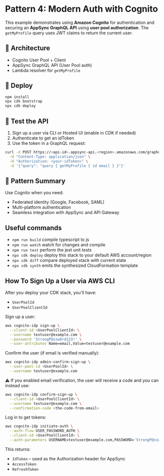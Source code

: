 # Pattern 4: Modern Auth with Cognito

This example demonstrates using **Amazon Cognito** for authentication and securing an **AppSync GraphQL API** using **user pool authorization**. The `getMyProfile` query uses JWT claims to return the current user.

## 🧱 Architecture

- Cognito User Pool + Client
- AppSync GraphQL API (User Pool auth)
- Lambda resolver for `getMyProfile`

## 🚀 Deploy

```bash
npm install
npx cdk bootstrap
npx cdk deploy
```

## 🧪 Test the API
1. Sign up a user via CLI or Hosted UI (enable in CDK if needed)
2. Authenticate to get an idToken
3. Use the token in a GraphQL request:

```bash
curl -X POST https://<api-id>.appsync-api.<region>.amazonaws.com/graphql \
  -H "Content-Type: application/json" \
  -H "Authorization: <your-idToken>" \
  -d '{"query": "query { getMyProfile { id email } }"}'
```

## 🧠 Pattern Summary
Use Cognito when you need:
* Federated identity (Google, Facebook, SAML)
* Multi-platform authentication
* Seamless integration with AppSync and API Gateway

## Useful commands

* `npm run build`   compile typescript to js
* `npm run watch`   watch for changes and compile
* `npm run test`    perform the jest unit tests
* `npx cdk deploy`  deploy this stack to your default AWS account/region
* `npx cdk diff`    compare deployed stack with current state
* `npx cdk synth`   emits the synthesized CloudFormation template

## How To Sign Up a User via AWS CLI
After you deploy your CDK stack, you'll have:
* `UserPoolId`
* `UserPoolClientId`

Sign up a user:

```bash
aws cognito-idp sign-up \
  --client-id <UserPoolClientId> \
  --username testuser@example.com \
  --password 'StrongP@ssw0rd123!' \
  --user-attributes Name=email,Value=testuser@example.com
```

Confirm the user (if email is verified manually):

```bash
aws cognito-idp admin-confirm-sign-up \
  --user-pool-id <UserPoolId> \
  --username testuser@example.com
```

⚠️ If you enabled email verification, the user will receive a code and you can instead use:

```bash
aws cognito-idp confirm-sign-up \
  --client-id <UserPoolClientId> \
  --username testuser@example.com \
  --confirmation-code <the-code-from-email>
```

Log in to get tokens:
```bash
aws cognito-idp initiate-auth \
  --auth-flow USER_PASSWORD_AUTH \
  --client-id <UserPoolClientId> \
  --auth-parameters USERNAME=testuser@example.com,PASSWORD='StrongP@ssw0rd123!'
```

This returns:
* `IdToken` – used as the Authorization header for AppSync
* `AccessToken`
* `RefreshToken`
